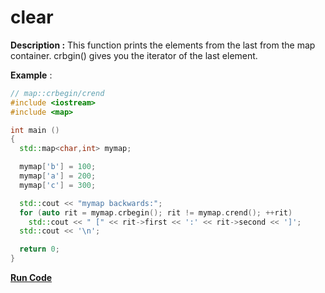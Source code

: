 # clear

**Description :** This function prints the elements from the last from the map container. crbgin() gives you the iterator of the last element.

**Example** :

```cpp
// map::crbegin/crend
#include <iostream>
#include <map>

int main ()
{
  std::map<char,int> mymap;

  mymap['b'] = 100;
  mymap['a'] = 200;
  mymap['c'] = 300;

  std::cout << "mymap backwards:";
  for (auto rit = mymap.crbegin(); rit != mymap.crend(); ++rit)
    std::cout << " [" << rit->first << ':' << rit->second << ']';
  std::cout << '\n';

  return 0;
}
```
**[Run Code](https://rextester.com/live/MJEL66942)**
